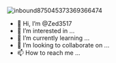 ![inbound875045373369366474](https://github.com/Zed3517/Zed3517/assets/130517325/4a127acc-439f-4d14-8ada-1f7164d062c3)
- 👋 Hi, I’m @Zed3517
- 👀 I’m interested in ...
- 🌱 I’m currently learning ...
- 💞️ I’m looking to collaborate on ...
- 📫 How to reach me ...

<!---
Zed3517/Zed3517 is a ✨ special ✨ repository because its `README.md` (this file) appears on your GitHub profile.
You can click the Preview link to take a look at your changes.
--->

